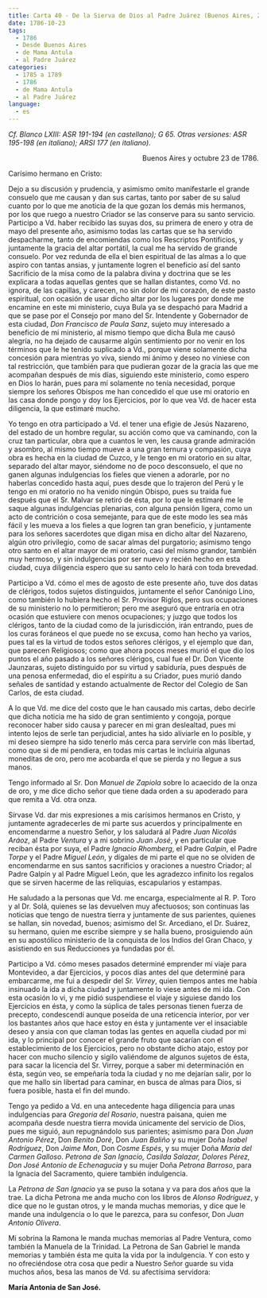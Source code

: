 ```yaml
---
title: Carta 40 - De la Sierva de Dios al Padre Juárez (Buenos Aires, 23 de octubre de 1786).
date: 1786-10-23
tags:
  - 1786
  - Desde Buenos Aires
  - de Mama Antula
  - al Padre Juárez
categories:
  - 1785 a 1789
  - 1786
  - de Mama Antula
  - al Padre Juárez
language:
  - es
---
```

_Cf. Blanco LXIII: ASR 191-194 (en castellano); G 65.
Otras versiones: ASR 195-198 (en italiano); ARSI 177 (en italiano)._

<div align="right">
Buenos Aires y octubre 23 de 1786.
</div>

Carísimo hermano en Cristo:

Dejo a su discusión y prudencia, y asimismo omito manifestarle el grande consuelo que me causan y dan sus cartas, tanto por saber de su salud cuanto por lo que me anoticia de la que gozan los demás mis hermanos, por los que ruego a nuestro Criador se las conserve para su santo servicio. Participo a Vd. haber recibido las suyas dos, su primera de enero y otra de mayo del presente año, asimismo todas las cartas que se ha servido despacharme, tanto de encomiendas como los Rescriptos Pontificios, y juntamente la gracia del altar portátil, la cual me ha servido de grande consuelo. Por vez redunda de ella el bien espiritual de las almas a lo que aspiro con tantas ansias, y juntamente logren el beneficio así del santo Sacrificio de la misa como de la palabra divina y doctrina que se les explicara a todas aquellas gentes que se hallan distantes, como Vd. no ignora, de las capillas, y carecen, no sin dolor de mi corazón, de este pasto espiritual, con ocasión de usar dicho altar por los lugares por donde me encamine en este mi ministerio, cuya Bula ya se despachó para Madrid a que se pase por el Consejo por mano del Sr. Intendente y Gobernador de esta ciudad, _Don Francisco de Paula Sanz_, sujeto muy interesado a beneficio de mi ministerio, al mismo tiempo que dicha Bula me causó alegría, no ha dejado de causarme algún sentimiento por no venir en los términos que le he tenido suplicado a Vd., porque viene solamente dicha concesión para mientras yo viva, siendo mi ánimo y deseo no viniese con tal restricción, que también para que pudieran gozar de la gracia las que me acompañan después de mis días, siguiendo este ministerio, como espero en Dios lo harán, pues para mí solamente no tenía necesidad, porque siempre los señores Obispos me han concedido el que use mi oratorio en las casa donde pongo y doy los Ejercicios, por lo que vea Vd. de hacer esta diligencia, la que estimaré mucho.

Yo tengo en otra participado a Vd. el tener una efigie de Jesús Nazareno, del estado de un hombre regular, su acción como que va caminando, con la cruz tan particular, obra que a cuantos le ven, les causa grande admiración y asombro, al mismo tiempo mueve a una gran ternura y compasión, cuya obra es hecha en la ciudad de Cuzco, y le tengo en mi oratorio en su altar, separado del altar mayor, siéndome no de poco desconsuelo, el que no ganen algunas indulgencias los fieles que vienen a adorarle, por no haberlas concedido hasta aquí, pues desde que lo trajeron del Perú y le tengo en mi oratorio no ha venido ningún Obispo, pues su traída fue después que el Sr. Malvar se retiró de ésta, por lo que le estimaré me le saque algunas indulgencias plenarias, con alguna pensión ligera, como un acto de contrición o cosa semejante, para que de este modo les sea más fácil y les mueva a los fieles a que logren tan gran beneficio, y juntamente para los señores sacerdotes que digan misa en dicho altar del Nazareno, algún otro privilegio, como de sacar almas del purgatorio; asimismo tengo otro santo en el altar mayor de mi oratorio, casi del mismo grandor, también muy hermoso, y sin indulgencias por ser nuevo y recién hecho en esta ciudad, cuya diligencia espero que su santo celo lo hará con toda brevedad.

Participo a Vd. cómo el mes de agosto de este presente año, tuve dos datas de clérigos, todos sujetos distinguidos, juntamente el señor Canónigo Lino, como también lo hubiera hecho el Sr. Provisor Riglos, pero sus ocupaciones de su ministerio no lo permitieron; pero me aseguró que entraría en otra ocasión que estuviere con menos ocupaciones; y juzgo que todos los clérigos, tanto de la ciudad como de la jurisdicción, irán entrando, pues de los curas foráneos el que puede no se excusa, como han hecho ya varios, pues tal es la virtud de todos estos señores clérigos, y el ejemplo que dan, que parecen Religiosos; como que ahora pocos meses murió el que dio los puntos el año pasado a los señores clérigos, cual fue el Dr. Don Vicente Jaunzaras, sujeto distinguido por su virtud y sabiduría, pues después de una penosa enfermedad, dio el espíritu a su Criador, pues murió dando señales de santidad y estando actualmente de Rector del Colegio de San Carlos, de esta ciudad.

A lo que Vd. me dice del costo que le han causado mis cartas, debo decirle que dicha noticia me ha sido de gran sentimiento y congoja, porque reconocer haber sido causa y parecer en mi gran deslealtad, pues mi intento lejos de serle tan perjudicial, antes ha sido aliviarle en lo posible, y mi deseo siempre ha sido tenerlo más cerca para servirle con más libertad, como que si de mí pendiera, en todas mis cartas le incluiría algunas moneditas de oro, pero me acobarda el que se pierda y no llegue a sus manos.

Tengo informado al Sr. Don _Manuel de Zapiola_ sobre lo acaecido de la onza de oro, y me dice dicho señor que tiene dada orden a su apoderado para que remita a Vd. otra onza.

Sírvase Vd. dar mis expresiones a mis carísimos hermanos en Cristo, y juntamente agradecerles de mi parte sus acuerdos y principalmente en encomendarme a nuestro Señor, y los saludará al Padre _Juan Nicolás Aráoz_, al Padre _Ventura_ y a mi sobrino _Juan José_, y en particular que reciban ésta por suya, el Padre _Ignacio Rhomberg_, el Padre _Galpín_, el Padre _Torpe_ y el Padre _Miguel León_, y dígales de mi parte el que no se olviden de encomendarme en sus santos sacrificios y oraciones a nuestro Criador; al Padre Galpín y al Padre Miguel León, que les agradezco infinito los regalos que se sirven hacerme de las reliquias, escapularios y estampas.

He saludado a la personas que Vd. me encarga, especialmente al R. P. Toro y al Dr. Solá, quienes se las devuelven muy afectuosos; son continuas las noticias que tengo de nuestra tierra y juntamente de sus parientes, quienes se hallan, sin novedad, buenos; asimismo del Sr. Arcediano, el Dr. Suárez, su hermano, quien me escribe siempre y se halla bueno, prosiguiendo aún en su apostólico ministerio de la conquista de los Indios del Gran Chaco, y asistiendo en sus Reducciones ya fundadas por él.

Participo a Vd. cómo meses pasados determiné emprender mi viaje para Montevideo, a dar Ejercicios, y pocos días antes del que determiné para embarcarme, me fui a despedir del _Sr. Virrey_, quien tiempos antes me había insinuado la ida a dicha ciudad y juntamente lo viese antes de mi ida. Con esta ocasión lo vi, y me pidió suspendiese el viaje y siguiese dando los Ejercicios en ésta, y como la súplica de tales personas tienen fuerza de precepto, condescendí aunque poseída de una reticencia interior, por ver los bastantes años que hace estoy en ésta y juntamente ver el insaciable deseo y ansia con que claman todas las gentes en aquella ciudad por mi ida, y lo principal por conocer el grande fruto que sacarían con el establecimiento de los Ejercicios, pero no obstante dicho atajo, estoy por hacer con mucho silencio y sigilo valiéndome de algunos sujetos de ésta, para sacar la licencia del Sr. Virrey, porque a saber mi determinación en ésta, según veo, se empeñaría toda la ciudad y no me dejarían salir, por lo que me hallo sin libertad para caminar, en busca de almas para Dios, si fuera posible, hasta el fin del mundo.

Tengo ya pedido a Vd. en una antecedente haga diligencia para unas indulgencias para _Gregoria del Rosario_, nuestra paisana, quien me acompaña desde nuestra tierra movida únicamente del servicio de Dios, pues me siguió, aun repugnándolo sus parientes; asimismo para Don _Juan Antonio Pérez_, Don _Benito Doré_, Don _Juan Baliño_ y su mujer Doña _Isabel Rodríguez_, Don _Jaime Mon_, Don _Cosme Espés_, y su mujer Doña _María del Carmen Galloso_. _Petrona de San Ignacio, Casilda  Salazar, Dolores Pérez, Don José Antonio de Echenagucia_ y su mujer Doña _Petrona Barroso_, para la Ignacia del Sacramento, quiere también indulgencia.

La _Petrona de San Ignacio_ ya se puso la sotana y va para dos años que la trae. La dicha Petrona me anda mucho con los libros de _Alonso Rodríguez_, y dice que no le gustan otros, y le manda muchas memorias, y dice que le mande una indulgencia o lo que le parezca, para su confesor, Don _Juan Antonio Olivera_.

Mi sobrina la Ramona le manda muchas memorias al Padre Ventura, como también la Manuela de la Trinidad. La Petrona de San Gabriel le manda memorias y también ésta me quita la vida por la indulgencia. Y con esto y no ofreciéndose otra cosa que pedir a Nuestro Señor guarde su vida muchos años, besa las manos de Vd. su afectísima servidora:

**María Antonia de San José.**
